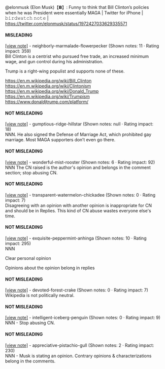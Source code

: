 @elonmusk (Elon Musk)【𝗕】: Funny to think that Bill Clinton’s policies when he was President were essentially MAGA | Twitter for iPhone | 𝚋𝚒𝚛𝚍𝚠𝚊𝚝𝚌𝚑 𝚗𝚘𝚝𝚎 | https://twitter.com/elonmusk/status/1972427033629335571

#### MISLEADING

[[view note]](https://x.com/i/birdwatch/n/1972532128714805556) - neighborly-marmalade-flowerpecker (Shown notes: 11 · Rating impact: 359)\
Bill Clinton is a centrist who pursued free trade, an increased minimum wage, and gun control during his administration. 

Trump is a right-wing populist and supports none of these.

https://en.m.wikipedia.org/wiki/Bill_Clinton
https://en.m.wikipedia.org/wiki/Clintonism
https://en.m.wikipedia.org/wiki/Donald_Trump
https://en.m.wikipedia.org/wiki/Trumpism
https://www.donaldjtrump.com/platform/

#### NOT MISLEADING

[[view note]](https://x.com/i/birdwatch/n/1972730787997925601) - gumptious-ridge-hillstar (Shown notes: null · Rating impact: 18)\
NNN. He also signed the Defense of Marriage Act, which prohibited gay marriage. Most MAGA supporters don’t even go there.

#### NOT MISLEADING

[[view note]](https://x.com/i/birdwatch/n/1972676760035549580) - wonderful-mist-rooster (Shown notes: 6 · Rating impact: 92)\
NNN
The CN raised is the author's opinion and belongs in the comment section; stop abusing CN. 



#### NOT MISLEADING

[[view note]](https://x.com/i/birdwatch/n/1972657251308458324) - transparent-watermelon-chickadee (Shown notes: 0 · Rating impact: 7)\
Disagreeing with an opinion with another opinion is inappropriate for CN and should be in Replies. This kind of CN abuse wastes everyone else's time. 

#### NOT MISLEADING

[[view note]](https://x.com/i/birdwatch/n/1972655697398526376) - exquisite-peppermint-anhinga (Shown notes: 10 · Rating impact: 295)\
NNN

Clear personal opinion 

Opinions about the opinion belong in replies

#### NOT MISLEADING

[[view note]](https://x.com/i/birdwatch/n/1972567912880754940) - devoted-forest-crake (Shown notes: 0 · Rating impact: 7)\
Wikipedia is not politically neutral.

#### NOT MISLEADING

[[view note]](https://x.com/i/birdwatch/n/1972544332025737610) - intelligent-iceberg-penguin (Shown notes: 0 · Rating impact: 9)\
NNN - Stop abusing CN. 

#### NOT MISLEADING

[[view note]](https://x.com/i/birdwatch/n/1972539815875768778) - appreciative-pistachio-gull (Shown notes: 2 · Rating impact: 230)\
NNN - Musk is stating an opinion. Contrary opinions & characterizations belong in the comments.
